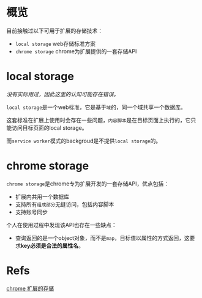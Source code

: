 # 概览

目前接触过以下可用于扩展的存储技术：

- `local storage` web存储标准方案
- `chrome storage` chrome为扩展提供的一套存储API

# local storage

*没有实际用过，因此这里的认知可能存在错误。*

`local storage`是一个web标准，它是基于`域`的，同一个域共享一个数据库。

这套标准在扩展上使用时会存在一些问题，`内容脚本`是在目标页面上执行的，它只能访问目标页面的local storage。

而`service worker`模式的backgroud是不提供`local storage`的。

# chrome storage

`chrome storage`是chrome专为扩展开发的一套存储API，优点包括：

- 扩展内共用一个数据库
- 支持所有`组成部分`无缝访问，包括内容脚本
- 支持账号同步

个人在使用过程中发现该API也存在一些缺点：

- 查询返回的是一个object对象，而不是`map`，目标值以属性的方式返回，这要求**key必须是合法的属性名**。

# Refs
[chrome 扩展的存储](https://developer.chrome.com/docs/extensions/reference/storage/)

